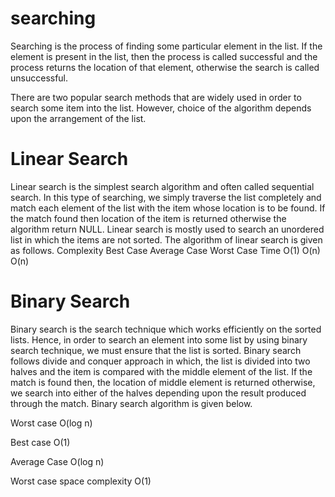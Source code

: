 # searching
Searching is the process of finding some particular element in the list. If the element is present in the list, then the process is called successful and the process returns the location of that element, otherwise the search is called unsuccessful.

There are two popular search methods that are widely used in order to search some item into the list. However, choice of the algorithm depends upon the arrangement of the list.

  # Linear Search

Linear search is the simplest search algorithm and often called sequential search. In this type of searching, we simply traverse the list completely and match each element of the list with the item whose location is to be found. If the match found then location of the item is returned otherwise the algorithm return NULL.
Linear search is mostly used to search an unordered list in which the items are not sorted. The algorithm of linear search is given as follows.
Complexity	Best Case	Average Case	Worst Case
Time	       O(1)	    O(n)	             O(n)
  
  # Binary Search

Binary search is the search technique which works efficiently on the sorted lists. Hence, in order to search an element into some list by using binary search technique, we must ensure that the list is sorted.
Binary search follows divide and conquer approach in which, the list is divided into two halves and the item is compared with the middle element of the list. If the match is found then, the location of middle element is returned otherwise, we search into either of the halves depending upon the result produced through the match.
Binary search algorithm is given below.

Worst case	O(log n)

Best case	O(1)

Average Case	O(log n)

Worst case space complexity	O(1)
